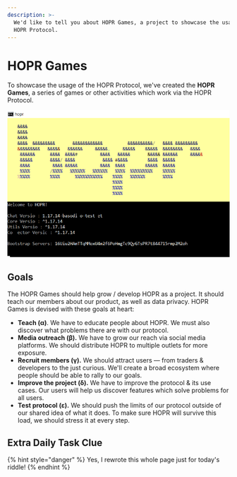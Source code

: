 ```yaml
---
description: >-
  We'd like to tell you about HOPR Games, a project to showcase the usage of the
  HOPR Protocol.
---
```


# HOPR Games

To showcase the usage of the HOPR Protocol, we've created the **HOPR Games**, a series of games or other activities which work via the HOPR Protocol.

![](../../.gitbook/assets/hopr-no-n%20%281%29%20%281%29.png)

## Goals

The HOPR Games should help grow / develop HOPR as a project. It should teach our members about our product, as well as data privacy. HOPR Games is devised with these goals at heart:

- **Teach \(α\)**. We have to educate people about HOPR. We must also discover what problems there are with our protocol.
- **Media outreach \(β\).** We have to grow our reach via social media platforms. We should distribute HOPR to multiple outlets for more exposure.
- **Recruit members \(γ\).** We should attract users — from traders & developers to the just curious. We'll create a broad ecosystem where people should be able to rally to our goals.
- **Improve the project \(δ\).** We have to improve the protocol & its use cases. Our users will help us discover features which solve problems for all users.
- **Test protocol \(ε\).** We should push the limits of our protocol outside of our shared idea of what it does. To make sure HOPR will survive this load, we should stress it at every step.

## Extra Daily Task Clue

{% hint style="danger" %}
Yes, I rewrote this whole page just for today's riddle!
{% endhint %}

